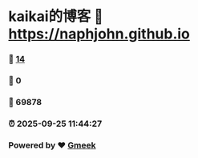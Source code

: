 # kaikai的博客 :link: https://naphjohn.github.io 
### :page_facing_up: [14](https://naphjohn.github.io/tag.html) 
### :speech_balloon: 0 
### :hibiscus: 69878 
### :alarm_clock: 2025-09-25 11:44:27 
### Powered by :heart: [Gmeek](https://github.com/Meekdai/Gmeek)
